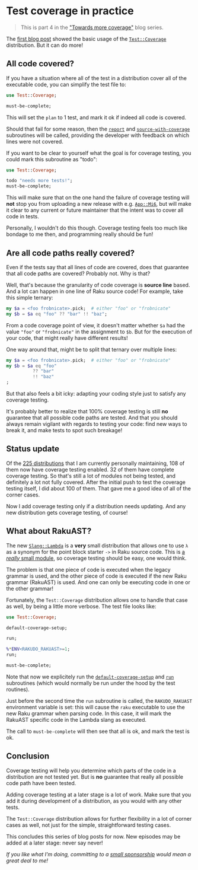 # Test coverage in practice

> This is part 4 in the ["Towards more coverage"](https://dev.to/lizmat/series/30086) blog series.

The [first blog post](https://dev.to/lizmat/towards-more-coverage-fne) showed the basic usage of the [`Test::Coverage`](https://raku.land/zef:lizmat/Test::Coverage) distribution.  But it can do more!

## All code covered?

If you have a situation where all of the test in a distribution cover all of the executable code, you can simplify the test file to:
```raku
use Test::Coverage;

must-be-complete;
```
This will set the `plan` to 1 test, and mark it ok if indeed all code is covered.

Should that fail for some reason, then the [`report`](https://raku.land/zef:lizmat/Test::Coverage#report) and [`source-with-coverage`](https://raku.land/zef:lizmat/Test::Coverage#source-with-coverage) subroutines will be called, providing the developer with feedback on which lines were not covered.

If you want to be clear to yourself what the goal is for coverage testing, you could mark this subroutine as "todo":
```raku
use Test::Coverage;

todo "needs more tests!";
must-be-complete;
```
This will make sure that on the one hand the failure of coverage testing will **not** stop you from uploading a new release with e.g. [`App::Mi6`](https://raku.land/zef:skaji/App::Mi6), but will make it clear to any current or future maintainer that the intent was to cover all code in tests.

Personally, I wouldn't do this though.  Coverage testing feels too much like bondage to me then, and programming really should be fun!

## Are all code paths really covered?

Even if the tests say that all lines of code are covered, does that guarantee that all code paths are covered?  Probably not.  Why is that?

Well, that's because the granularity of code coverage is **source line** based.  And a lot can happen in one line of Raku source code!  For example, take this simple ternary:
```raku
my $a = <foo frobnicate>.pick;  # either "foo" or "frobnicate"
my $b = $a eq "foo" ?? "bar" !! "baz";
```
From a code coverage point of view, it doesn't matter whether `$a` had the value `"foo"` or `"frobnicate"` in the assignment to `$b`.  But for the execution of your code, that might really have different results!

One way around that, might be to split that ternary over multiple lines:
```raku
my $a = <foo frobnicate>.pick;  # either "foo" or "frobnicate"
my $b = $a eq "foo"
          ?? "bar"
          !! "baz"
;
```
But that also feels a bit icky: adapting your coding style just to satisfy any coverage testing.

It's probably better to realize that 100% coverage testing is still **no** guarantee that all possible code paths are tested.  And that you should always remain vigilant with regards to testing your code: find new ways to break it, and make tests to spot such breakage!

## Status update

Of the [225 distributions](https://raku.land/zef:lizmat) that I am currently personally maintaining, 108 of them now have coverage testing enabled.  32 of them have complete coverage testing.  So that's still a lot of modules not being tested, and definitely a lot not fully covered.  After the initial push to test the coverage testing itself, I did about 100 of them.  That gave me a good idea of all of the corner cases.

Now I add coverage testing only if a distribution needs updating.  And any new distribution gets coverage testing, of course!

## What about RakuAST?

The new [`Slang::Lambda`](https://raku.land/zef:lizmat/Slang::Lambda) is a **very** small distribution that allows one to use `λ` as a synonym for the point block starter `->` in Raku source code.  This is [a *really* small module](https://github.com/lizmat/Slang-Lambda/blob/main/lib/Slang/Lambda.rakumod), so coverage testing should be easy, one would think.

The problem is that one piece of code is executed when the legacy grammar is used, and the other piece of code is executed if the new Raku grammar (RakuAST) is used.  And one can only be executing code in one or the other grammar!

Fortunately, the `Test::Coverage` distribution allows one to handle that case as well, by being a little more verbose.  The test file looks like:
```raku
use Test::Coverage;

default-coverage-setup;

run;

%*ENV<RAKUDO_RAKUAST>=1;
run;

must-be-complete;
```
Note that now we explicitely run the [`default-coverage-setup`](https://raku.land/zef:lizmat/Test::Coverage#default-coverage-setup) and [`run`](https://raku.land/zef:lizmat/Test::Coverage#run) subroutines (which would normally be run under the hood by the test routines).

Just before the second time the `run` subroutine is called, the `RAKUDO_RAKUAST` environment variable is set: this will cause the `raku` executable to use the new Raku grammar when parsing code.  In this case, it will mark the RakuAST specific code in the Lambda slang as executed.

The call to `must-be-complete` will then see that all is ok, and mark the test is ok.

## Conclusion

Coverage testing will help you determine which parts of the code in a distribution are not tested yet.  But is **no** guarantee that really all possible code path have been tested.

Adding coverage testing at a later stage is a lot of work.  Make sure that you add it during development of a distribution, as you would with any other tests.

The `Test::Coverage` distribution allows for further flexibility in a lot of corner cases as well, not just for the simple, straightforward testing cases.

This concludes this series of blog posts for now.  New episodes may be added at a later stage: never say never!

*If you like what I'm doing, committing to a [small sponsorship](https://github.com/sponsors/lizmat/) would mean a great deal to me!*
